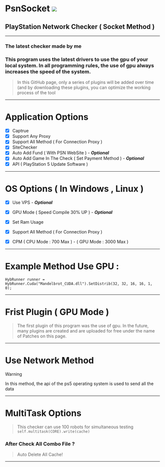 # PsnSocket <img src="https://github.com/RustCompiler/PsnSocket/blob/main/icon.png">

## PlayStation Network Checker ( Socket Method )

***
### The latest checker made by me
### This program uses the latest drivers to use the gpu of your local system. In all programming rules, the use of gpu always increases the speed of the system. 
> In this GitHub page, only a series of plugins will be added over time (and by downloading these plugins, you can optimize the working process of the tool
***
# Application Options

- [x] Captrue
- [x] Support Any Proxy
- [x] Support All Method ( For Connection Proxy )
- [x] SiteChecker
- [x] Auto Add Fund ( With PSN WebSite ) - ***Optional***
- [x] Auto Add Game In The Check ( Set Payment Method ) - ***Optional***
- [x] API ( PlayStation 5 Update Software )

***
# OS Options ( In Windows , Linux )

- [x] Use VPS - ***Optional***
- [x] GPU Mode ( Speed Compile 30% UP ) - ***Optional***
- [x] Set Ram Usage
- [x] Support All Method ( For Connection Proxy )
- [x] CPM ( CPU Mode : 700 Max ) - ( GPU Mode : 3000 Max )


***

# Example Method Use GPU :
```HybRunner runner = HybRunner.Cuda("Mandelbrot_CUDA.dll").SetDistrib(32, 32, 16, 16, 1, 0);```

***
# Frist Plugin ( GPU Mode )
> The first plugin of this program was the use of gpu. In the future, many plugins are created and are uploaded for free under the name of Patches on this page.
***

# Use Network Method 

> [!WARNING]
> In this method, the api of the ps5 operating system is used to send all the data
***
# MultiTask Options
> This checker can use 100 robots for simultaneous testing
```self.multitask(CORE).write(cache)```
### After Check All Combo File ?
> Auto Delete All Cache!
***
